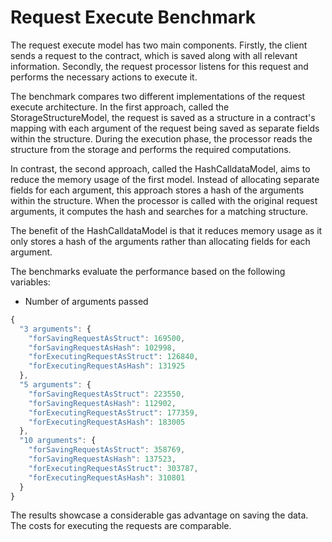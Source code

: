 # Request Execute Benchmark

The request execute model has two main components. Firstly, the client sends a request to the contract, which is saved along with all relevant information. Secondly, the request processor listens for this request and performs the necessary actions to execute it.

The benchmark compares two different implementations of the request execute architecture. In the first approach, called the StorageStructureModel, the request is saved as a structure in a contract's mapping with each argument of the request being saved as separate fields within the structure. During the execution phase, the processor reads the structure from the storage and performs the required computations.

In contrast, the second approach, called the HashCalldataModel, aims to reduce the memory usage of the first model. Instead of allocating separate fields for each argument, this approach stores a hash of the arguments within the structure. When the processor is called with the original request arguments, it computes the hash and searches for a matching structure.

The benefit of the HashCalldataModel is that it reduces memory usage as it only stores a hash of the arguments rather than allocating fields for each argument. 

The benchmarks evaluate the performance based on the following variables:

- Number of arguments passed

```js
{
  "3 arguments": {
    "forSavingRequestAsStruct": 169500,
    "forSavingRequestAsHash": 102998,
    "forExecutingRequestAsStruct": 126840,
    "forExecutingRequestAsHash": 131925
  },
  "5 arguments": {
    "forSavingRequestAsStruct": 223550,
    "forSavingRequestAsHash": 112902,
    "forExecutingRequestAsStruct": 177359,
    "forExecutingRequestAsHash": 183005
  },
  "10 arguments": {
    "forSavingRequestAsStruct": 358769,
    "forSavingRequestAsHash": 137523,
    "forExecutingRequestAsStruct": 303787,
    "forExecutingRequestAsHash": 310801
  }
}
```

The results showcase a considerable gas advantage on saving the data. The costs for executing the requests are comparable.